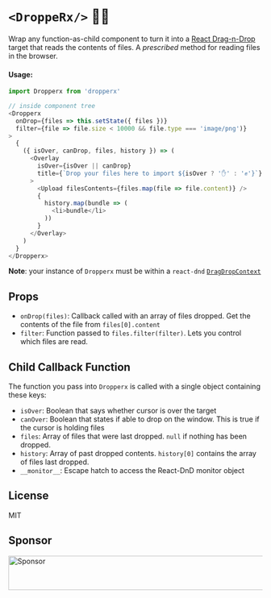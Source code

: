 # `<DroppeRx/>` 📁✊
Wrap any function-as-child component to turn it into a [React Drag-n-Drop](https://www.npmjs.com/package/react-dnd) target that reads the contents of files. A _prescribed_  method for reading files in the browser.

#### Usage:
```javascript
import Dropperx from 'dropperx'

// inside component tree
<Dropperx
  onDrop={files => this.setState({ files })}
  filter={file => file.size < 10000 && file.type === 'image/png')}
>
  {
    ({ isOver, canDrop, files, history }) => (
      <Overlay
        isOver={isOver || canDrop}
        title={`Drop your files here to import ${isOver ? '✋' : '✊'}`}
      >
        <Upload filesContents={files.map(file => file.content)} />
        {
          history.map(bundle => (
            <li>bundle</li>
          ))
        }
      </Overlay>
    )
  }
</Dropperx>
```
**Note**: your instance of `Dropperx` must be within a `react-dnd` [`DragDropContext` ](http://react-dnd.github.io/react-dnd/docs-drag-drop-context.html)

## Props
- `onDrop(files)`: Callback called with an array of files dropped. Get the contents of the file from `files[0].content`
- `filter`: Function passed to `files.filter(filter)`. Lets you control which files are read.

## Child Callback Function
The function you pass into `Dropperx` is called with a single object containing these keys:
- `isOver`: Boolean that says whether cursor is over the target
- `canOver`: Boolean that states if able to drop on the window. This is true if the cursor is holding files
- `files`: Array of files that were last dropped. `null` if nothing has been dropped.
- `history`: Array of past dropped contents. `history[0]` contains the array of files last dropped.
- `__monitor__`: Escape hatch to access the React-DnD monitor object

## License
MIT

## Sponsor
<a target='_blank' rel='nofollow' href='https://app.codesponsor.io/link/4phDnnWx26cvd5VwNvzwwdPm/mfix22/dropperx'>
  <img alt='Sponsor' width='888' height='68' src='https://app.codesponsor.io/embed/4phDnnWx26cvd5VwNvzwwdPm/mfix22/dropperx.svg' />
</a>
